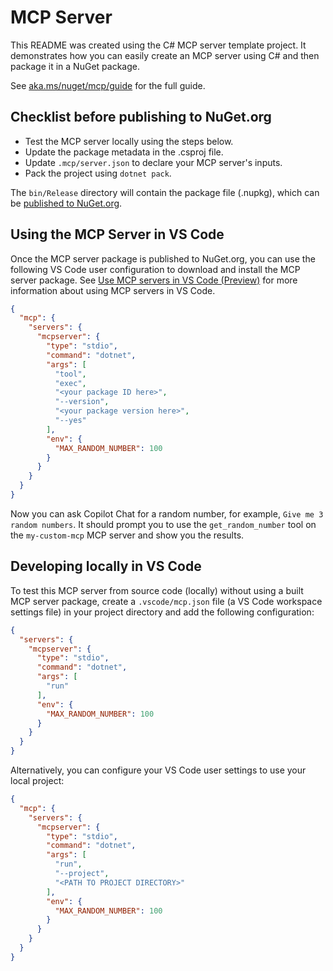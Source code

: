 ﻿# MCP Server

This README was created using the C# MCP server template project. It demonstrates how you can easily create an MCP server using C# and then package it in a NuGet package.

See [aka.ms/nuget/mcp/guide](https://aka.ms/nuget/mcp/guide) for the full guide.

## Checklist before publishing to NuGet.org

- Test the MCP server locally using the steps below.
- Update the package metadata in the .csproj file.
- Update `.mcp/server.json` to declare your MCP server's inputs.
- Pack the project using `dotnet pack`.

The `bin/Release` directory will contain the package file (.nupkg), which can be [published to NuGet.org](https://learn.microsoft.com/nuget/nuget-org/publish-a-package).

## Using the MCP Server in VS Code

Once the MCP server package is published to NuGet.org, you can use the following VS Code user configuration to download and install the MCP server package. See [Use MCP servers in VS Code (Preview)](https://code.visualstudio.com/docs/copilot/chat/mcp-servers) for more information about using MCP servers in VS Code.

```json
{
  "mcp": {
    "servers": {
      "mcpserver": {
        "type": "stdio",
        "command": "dotnet",
        "args": [
          "tool",
          "exec",
          "<your package ID here>",
          "--version",
          "<your package version here>",
          "--yes"
        ],
        "env": {
          "MAX_RANDOM_NUMBER": 100
        }
      }
    }
  }
}
```

Now you can ask Copilot Chat for a random number, for example, `Give me 3 random numbers`. It should prompt you to use the `get_random_number` tool on the `my-custom-mcp` MCP server and show you the results.

## Developing locally in VS Code

To test this MCP server from source code (locally) without using a built MCP server package, create a `.vscode/mcp.json` file (a VS Code workspace settings file) in your project directory and add the following configuration:

```json
{
  "servers": {
    "mcpserver": {
      "type": "stdio",
      "command": "dotnet",
      "args": [
        "run"
      ],
      "env": {
        "MAX_RANDOM_NUMBER": 100
      }
    }
  }
}
```

Alternatively, you can configure your VS Code user settings to use your local project:

```json
{
  "mcp": {
    "servers": {
      "mcpserver": {
        "type": "stdio",
        "command": "dotnet",
        "args": [
          "run",
          "--project",
          "<PATH TO PROJECT DIRECTORY>"
        ],
        "env": {
          "MAX_RANDOM_NUMBER": 100
        }
      }
    }
  }
}
```
